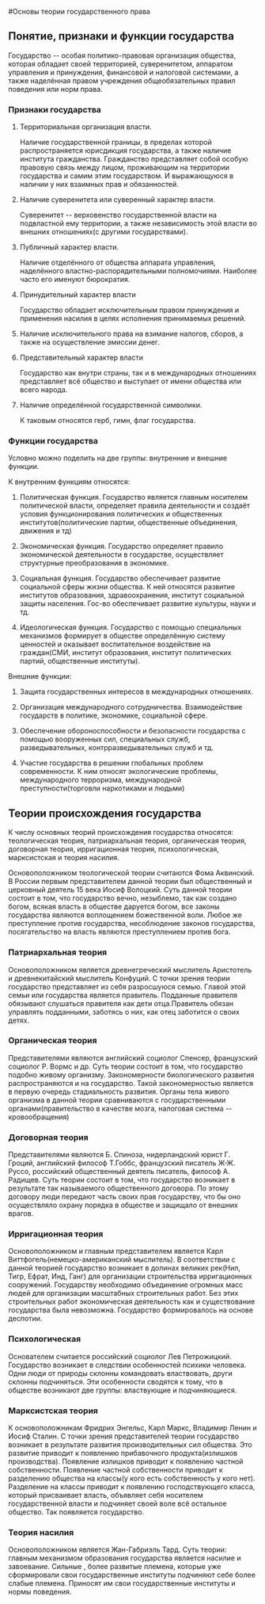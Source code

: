 #Основы теории государственного права

## Понятие, признаки и функции государства

Государство -- особая политико-правовая организация общества, которая обладает своей территорией, суверенитетом, аппаратом управления и принуждения, финансовой и налоговой системами, а также наделённая правом учреждения общеобязательных правил поведения или норм права.

### Признаки государства

1. Территориальная организация власти. 
    
    Наличие государственной границы, в пределах которой распространяется юрисдикция государства, а также наличие института гражданства. Гражданство представляет собой особую правовую связь между лицом, проживающим на территории государства и самим этим государством. И выражающуюся в наличии у них взаимных прав и обязанностей.

2. Наличие суверенитета или суверенный характер власти.

    Суверенитет -- верховенство государственной власти на  подвластной ему территории, а также независимость этой власти во внешних отношениях(с другими государствами).

3. Публичный характер власти.

    Наличие отделённого от общества аппарата управления, наделённого властно-распорядительными полномочиями. Наиболее часто его именуют бюрократия.

4. Принудительный характер власти

    Государство обладает исключительным правом принуждения и применения насилия в целях исполнения принимаемых решений.

5. Наличие исключительного права на взимание налогов, сборов, а также на осуществление эмиссии денег.

6. Представительный характер власти

    Государство как внутри страны, так и в международных отношениях представляет всё общество и выступает от имени общества или всего народа.

7. Наличие определённой государственной символики.

    К таковым относятся герб, гимн, флаг государства.

### Функции государства

Условно можно поделить на две группы: внутренние и внешние функции.

К внутренним функциям относятся: 

1. Политическая функция. Государство является главным носителем политической власти, определяет правила деятельности и создаёт условия функционирования политических и общественных институтов(политические партии, общественные объединения, движения и тд)

2. Экономическая функция. Государство определяет правило экономической деятельности в государстве, осуществляет структурные преобразования в экономике.

3. Социальная функция. Государство обеспечивает развитие социальной сферы жизни общества. К ней относятся развитие институтов образования, здравоохранения, институт социальной защиты населения. Гос-во обеспечивает развитие культуры, науки и тд.

4. Идеологическая функция. Государство с помощью специальных механизмов формирует в обществе определённую систему ценностей и оказывает воспитательное воздействие на граждан(СМИ, институт образования, институт политических партий, общественные институты).

Внешние функции:

1. Защита государственных интересов в международных отношениях. 

2. Организация международного сотрудничества. Взаимодействие государств в политике, экономике, социальной сфере. 

3. Обеспечение обороноспособности и безопасности государства с помощью вооруженных сил, специальных служб, разведывательных, контрразведывательных служб и тд.

4. Участие государства в решении глобальных проблем современности. К ним относят экологические проблемы, международного терроризма, международной преступности(торговли наркотиками и людьми)

## Теории происхождения государства

К числу основных теорий происхождения государства относятся: теологическая теория, патриархальная теория, органическая теория, договорная теория, ирригационная теория, психологическая, марксистская и теория насилия.

Основоположником теологической теории считаются Фома Аквинский. В России первым представителем данной теории был общественный и церковный деятель 15 века Иосиф Волоцкий. Суть данной теории состоит в том, что государство вечно, незыблемо, так как создано богом, всякая власть в обществе даруется богом, все законы государства являются воплощением божественной воли. Любое же преступление против государства, несоблюдение законов государства, посягательство на власть являются преступлением против бога.

### Патриархальная теория

Основоположником является древнегреческий мыслитель Аристотель и древнекитайский мыслитель Конфуций. С точки зрения теории государство представляет из себя разросшуюся семью. Главой этой семьи или государства является правитель. Подданные правителя обязывают слушаться правителя как дети отца.Правитель обязан управлять подданными, заботясь о них, как отец заботится о своих детях.

### Органическая теория

Представителями являются английский социолог Спенсер, французский социолог Р. Вормс и др. Суть теории состоит в том, что государство подобно живому организму. Закономерности биологического развития распространяются и на государство. Такой закономерностью является в первую очередь стадиальность развития. Органы тела живого организма в данной теории сравниваются с государственными органами(правительство в качестве мозга, налоговая система -- кровообращения)

### Договорная теория

Представителями являются Б. Спиноза, нидерландский юрист Г. Гроций, английский философ Т.Гоббс, французский писатель Ж-Ж. Руссо, российский общественный деятель писатель, философ А. Радищев. Суть теории состоит в том, что государство возникает в результате так называемого общественного договора. По этому договору люди передают часть своих прав государству, что бы оно осуществляло охрану порядка в обществе и защищало от внешних врагов. 

### Ирригационная теория

Основоположником и главным представителем является Карл Виттфогель(немецко-американский мыслитель). В соответствии с данной теорией государство возникает в долинах великих рек(Нил, Тигр, Ефрат, Инд, Ганг) для организации строительства ирригационных сооружений. Государству необходимо объединение огромных масс людей для организации масштабных строительных работ. Без этих строительных работ экономическая деятельность как и существование государства была невозможна. Государство формировалось на основе деспотии.

### Психологическая

Основателем считается российский социолог Лев Петрожицкий. Государство возникает в следствии особенностей психики человека. Одни люди от природы склонны командовать властвовать, други склонны подчиняться. Эти особенности сводятся к тому, что в обществе возникают две группы: властвующие и подчиняющиеся.

### Марксистская теория

К основоположникам Фридрих Энгельс, Карл Маркс, Владимир Ленин и Иосиф Сталин. С точки зрения представителей теории государство возникает в результате развития производительных сил общества. Это развитие приводит к появлению прибавочного продукта(излишков производства). Появление излишков приводит к появлению частной собственности. Появление частной собственности приводит к разделению общества на классы(у кого есть собственность у кого нет). Разделение на классы приводит к появлению господствующего класса, который присваивает власть, объявляет себя носителем государственной власти и подчиняет своей воле всё остальное общество. Так появляется государство.

### Теория насилия

Основоположником является Жан-Габриэль Тард. Суть теории: главным механизмом образования государства является насилие и завоевание. Сильные , более развитые племена, которые уже сформировали свои государственные институты подчиняют себе более слабые племена. Приносят им свои государственные институты и нормы поведения.